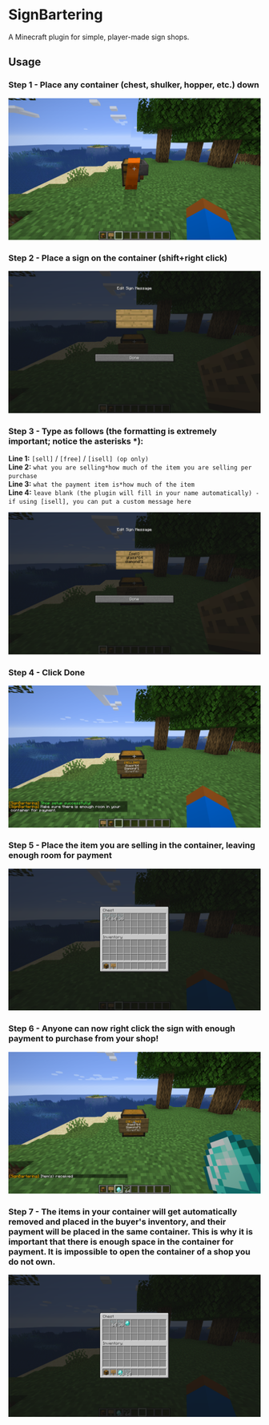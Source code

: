 # SignBartering
A Minecraft plugin for simple, player-made sign shops.

## Usage

### Step 1 - Place any container (chest, shulker, hopper, etc.) down

![Step 1](images/step1.png)

### Step 2 - Place a sign on the container (shift+right click)

![Step 2](images/step2.png)

### Step 3 - Type as follows (the formatting is extremely important; notice the asterisks *):

**Line 1:** `[sell]` / `[free]` / `[isell] (op only)`  
**Line 2:** `what you are selling*how much of the item you are selling per purchase`  
**Line 3:** `what the payment item is*how much of the item`  
**Line 4:** `leave blank (the plugin will fill in your name automatically) - if using [isell], you can put a custom message here`

![Step 3](images/step3.png)

### Step 4 - Click Done

![Step 4](images/step4.png)

### Step 5 - Place the item you are selling in the container, **leaving enough room for payment**

![Step 5](images/step5.png)

### Step 6 - Anyone can now right click the sign with enough payment to purchase from your shop!

![Step 6](images/step6.png)

### Step 7 - The items in your container will get automatically removed and placed in the buyer's inventory, and their payment will be placed in the same container. This is why it is important that there is enough space in the container for payment. It is impossible to open the container of a shop you do not own.

![Step 7](images/step7.png)

